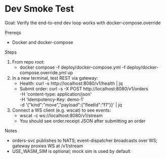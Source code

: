# Dev Smoke Test

Goal: Verify the end-to-end dev loop works with docker-compose.override

Prereqs
- Docker and docker-compose

Steps
1) From repo root:
   - docker compose -f deploy/docker-compose.yml -f deploy/docker-compose.override.yml up
2) In a new terminal, test REST via gateway:
   - Health: curl -s http://localhost:8080/v1/health | jq
   - Submit order: curl -s -X POST http://localhost:8080/v1/orders \
       -H 'content-type: application/json' \
       -H 'Idempotency-Key: demo-1' \
       -d '{"kind":"move","payload":{"fleetId":"f1"}}' | jq
3) Connect a WS client (e.g. wscat) to see events:
   - wscat -c ws://localhost:8080/v1/stream
   - You should see order.receipt JSON after submitting an order

Notes
- orders-svc publishes to NATS; event-dispatcher broadcasts over WS; gateway proxies WS at /v1/stream
- USE_WASM_SIM is optional; mock sim is used by default

